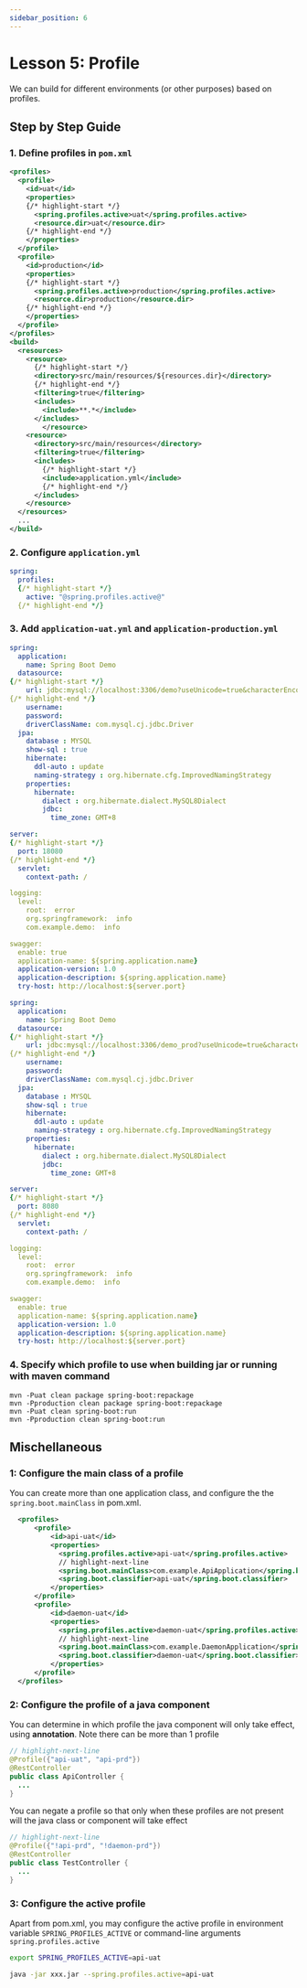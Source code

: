 ```yaml
---
sidebar_position: 6
---
```


# Lesson 5:  Profile

We can build for different environments (or other purposes) based on profiles.


## Step by Step Guide

### 1. Define profiles in `pom.xml`

```xml title="pom.xml" showLineNumbers
<profiles>
  <profile>
    <id>uat</id>
    <properties>
    {/* highlight-start */}   
      <spring.profiles.active>uat</spring.profiles.active>
      <resource.dir>uat</resource.dir>
    {/* highlight-end */}     
    </properties>
  </profile>
  <profile>
    <id>production</id>
    <properties>
    {/* highlight-start */}
      <spring.profiles.active>production</spring.profiles.active>
      <resource.dir>production</resource.dir>
    {/* highlight-end */}
    </properties>
  </profile>
</profiles>
<build>
  <resources>
    <resource>
      {/* highlight-start */}
      <directory>src/main/resources/${resources.dir}</directory>
      {/* highlight-end */}
      <filtering>true</filtering>
      <includes>
        <include>**.*</include>
      </includes>
		</resource>
    <resource>
      <directory>src/main/resources</directory>
      <filtering>true</filtering>
      <includes>
        {/* highlight-start */}
        <include>application.yml</include>        
        {/* highlight-end */}      
      </includes>
    </resource>
  </resources>
  ...
</build>
```

### 2. Configure `application.yml`

```yml title="application.yml"
spring:
  profiles:
  {/* highlight-start */}
    active: "@spring.profiles.active@"
  {/* highlight-end */}    
```

### 3. Add `application-uat.yml` and `application-production.yml`

```yml title="application-uat.yml" showLineNumbers
spring:
  application:
    name: Spring Boot Demo
  datasource:
{/* highlight-start */}   
    url: jdbc:mysql://localhost:3306/demo?useUnicode=true&characterEncoding=utf-8&useLegacyDatetimeCode=false
{/* highlight-end */}   
    username: 
    password: 
    driverClassName: com.mysql.cj.jdbc.Driver
  jpa:
    database : MYSQL
    show-sql : true
    hibernate:
      ddl-auto : update
      naming-strategy : org.hibernate.cfg.ImprovedNamingStrategy
    properties:
      hibernate:
        dialect : org.hibernate.dialect.MySQL8Dialect
        jdbc:
          time_zone: GMT+8

server:
{/* highlight-start */}   
  port: 18080
{/* highlight-end */}     
  servlet:
    context-path: /

logging:
  level:
    root:  error
    org.springframework:  info
    com.example.demo:  info

swagger:
  enable: true
  application-name: ${spring.application.name}
  application-version: 1.0
  application-description: ${spring.application.name}
  try-host: http://localhost:${server.port}
```

```yml title="application-production.yml" showLineNumbers
spring:
  application:
    name: Spring Boot Demo
  datasource:
{/* highlight-start */}   
    url: jdbc:mysql://localhost:3306/demo_prod?useUnicode=true&characterEncoding=utf-8&useLegacyDatetimeCode=false
{/* highlight-end */}   
    username: 
    password: 
    driverClassName: com.mysql.cj.jdbc.Driver
  jpa:
    database : MYSQL
    show-sql : true
    hibernate:
      ddl-auto : update
      naming-strategy : org.hibernate.cfg.ImprovedNamingStrategy
    properties:
      hibernate:
        dialect : org.hibernate.dialect.MySQL8Dialect
        jdbc:
          time_zone: GMT+8

server:
{/* highlight-start */}   
  port: 8080
{/* highlight-end */}     
  servlet:
    context-path: /

logging:
  level:
    root:  error
    org.springframework:  info
    com.example.demo:  info

swagger:
  enable: true
  application-name: ${spring.application.name}
  application-version: 1.0
  application-description: ${spring.application.name}
  try-host: http://localhost:${server.port}
```

### 4. Specify which profile to use when building jar or running with maven command

```
mvn -Puat clean package spring-boot:repackage
mvn -Pproduction clean package spring-boot:repackage
mvn -Puat clean spring-boot:run
mvn -Pproduction clean spring-boot:run
```

## Mischellaneous
### 1: Configure the main class of a profile
  You can create more than one application class, and configure the the `spring.boot.mainClass` in pom.xml.
  ```xml title='pom.yml'
    <profiles>
        <profile>
            <id>api-uat</id>
            <properties>
              <spring.profiles.active>api-uat</spring.profiles.active>
              // highlight-next-line
              <spring.boot.mainClass>com.example.ApiApplication</spring.boot.mainClass>
              <spring.boot.classifier>api-uat</spring.boot.classifier>
            </properties>  
        </profile>	
        <profile>
            <id>daemon-uat</id>
            <properties>
              <spring.profiles.active>daemon-uat</spring.profiles.active>
              // highlight-next-line
              <spring.boot.mainClass>com.example.DaemonApplication</spring.boot.mainClass>
              <spring.boot.classifier>daemon-uat</spring.boot.classifier>
            </properties>
        </profile>
    </profiles>
  ```

### 2: Configure the profile of a java component
  You can determine in which profile the java component will only take effect, using **annotation**.
  Note there can be more than 1 profile
  ```java
  // highlight-next-line
  @Profile({"api-uat", "api-prd"})
  @RestController
  public class ApiController {
    ...
  }  
  ```

  You can negate a profile so that only when these profiles are not present will the java class or component will take effect
  ```java
  // highlight-next-line
  @Profile({"!api-prd", "!daemon-prd"})
  @RestController
  public class TestController {
    ...
  }  
  ``` 
  
### 3: Configure the active profile

Apart from pom.xml,  you may configure the active profile in environment variable `SPRING_PROFILES_ACTIVE` or command-line arguments `spring.profiles.active`

```sh  title="Environment variable"
export SPRING_PROFILES_ACTIVE=api-uat
```

```sh  title="Command-line arguments"
java -jar xxx.jar --spring.profiles.active=api-uat
```
